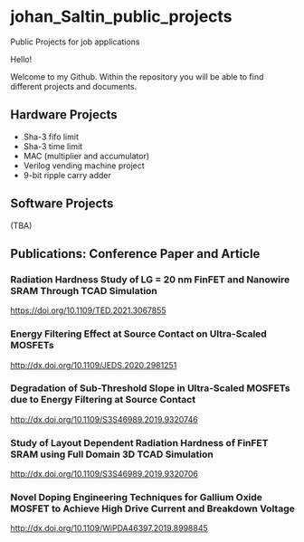 # johan_Saltin_public_projects
Public Projects for job applications

Hello!

Welcome to my Github. Within the repository you will be able to find different projects and documents.

## Hardware Projects
* Sha-3 fifo limit
* Sha-3 time limit
* MAC (multiplier and accumulator)
* Verilog vending machine project
* 9-bit ripple carry adder

## Software Projects
(TBA)

## Publications: Conference Paper and Article

### Radiation Hardness Study of LG = 20 nm FinFET and Nanowire SRAM Through TCAD Simulation
https://doi.org/10.1109/TED.2021.3067855

### Energy Filtering Effect at Source Contact on Ultra-Scaled MOSFETs
http://dx.doi.org/10.1109/JEDS.2020.2981251

### Degradation of Sub-Threshold Slope in Ultra-Scaled MOSFETs due to Energy Filtering at Source Contact
http://dx.doi.org/10.1109/S3S46989.2019.9320746 

### Study of Layout Dependent Radiation Hardness of FinFET SRAM using Full Domain 3D TCAD Simulation
http://dx.doi.org/10.1109/S3S46989.2019.9320706

### Novel Doping Engineering Techniques for Gallium Oxide MOSFET to Achieve High Drive Current and Breakdown Voltage
http://dx.doi.org/10.1109/WiPDA46397.2019.8998845

